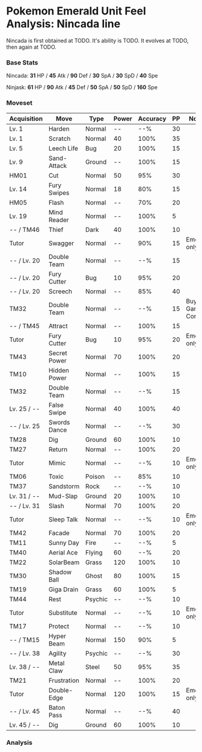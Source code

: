 # Pokemon Emerald Unit Feel Analysis: Nincada line

Nincada is first obtained at TODO. It's ability is TODO. It evolves at TODO, then again at TODO.

### Base Stats

Nincada: **31** HP / **45** Atk / **90** Def / **30** SpA / **30** SpD / **40** Spe

Ninjask: **61** HP / **90** Atk / **45** Def / **50** SpA / **50** SpD / **160** Spe

### Moveset

|Acquisition|Move        |Type   |Power|Accuracy|PP |Notes                    |
|---        |---         |---    |---  |---     |---|---                      |
|Lv. 1      |Harden      |Normal |--   |--%     |30 |                         |
|Lv. 1      |Scratch     |Normal |40   |100%    |35 |                         |
|Lv. 5      |Leech Life  |Bug    |20   |100%    |15 |                         |
|Lv. 9      |Sand-Attack |Ground |--   |100%    |15 |                         |
|HM01       |Cut         |Normal |50   |95%     |30 |                         |
|Lv. 14     |Fury Swipes |Normal |18   |80%     |15 |                         |
|HM05       |Flash       |Normal |--   |70%     |20 |                         |
|Lv. 19     |Mind Reader |Normal |--   |100%    |5  |                         |
|-- / TM46  |Thief       |Dark   |40   |100%    |10 |                         |
|Tutor      |Swagger     |Normal |--   |90%     |15 |Emerald only             |
|-- / Lv. 20|Double Team |Normal |--   |--%     |15 |                         |
|-- / Lv. 20|Fury Cutter |Bug    |10   |95%     |20 |                         |
|-- / Lv. 20|Screech     |Normal |--   |85%     |40 |                         |
|TM32       |Double Team |Normal |--   |--%     |15 |Buy at Game Corner       |
|-- / TM45  |Attract     |Normal |--   |100%    |15 |                         |
|Tutor      |Fury Cutter |Bug    |10   |95%     |20 |Emerald only             |
|TM43       |Secret Power|Normal |70   |100%    |20 |                         |
|TM10       |Hidden Power|Normal |--   |100%    |15 |                         |
|TM32       |Double Team |Normal |--   |--%     |15 |                         |
|Lv. 25 / --|False Swipe |Normal |40   |100%    |40 |                         |
|-- / Lv. 25|Swords Dance|Normal |--   |--%     |30 |                         |
|TM28       |Dig         |Ground |60   |100%    |10 |                         |
|TM27       |Return      |Normal |--   |100%    |20 |                         |
|Tutor      |Mimic       |Normal |--   |--%     |10 |Emerald only             |
|TM06       |Toxic       |Poison |--   |85%     |10 |                         |
|TM37       |Sandstorm   |Rock   |--   |--%     |10 |                         |
|Lv. 31 / --|Mud-Slap    |Ground |20   |100%    |10 |                         |
|-- / Lv. 31|Slash       |Normal |70   |100%    |20 |                         |
|Tutor      |Sleep Talk  |Normal |--   |--%     |10 |Emerald only             |
|TM42       |Facade      |Normal |70   |100%    |20 |                         |
|TM11       |Sunny Day   |Fire   |--   |--%     |5  |                         |
|TM40       |Aerial Ace  |Flying |60   |--%     |20 |                         |
|TM22       |SolarBeam   |Grass  |120  |100%    |10 |                         |
|TM30       |Shadow Ball |Ghost  |80   |100%    |15 |                         |
|TM19       |Giga Drain  |Grass  |60   |100%    |5  |                         |
|TM44       |Rest        |Psychic|--   |--%     |10 |                         |
|Tutor      |Substitute  |Normal |--   |--%     |10 |Emerald only             |
|TM17       |Protect     |Normal |--   |--%     |10 |                         |
|-- / TM15  |Hyper Beam  |Normal |150  |90%     |5  |                         |
|-- / Lv. 38|Agility     |Psychic|--   |--%     |30 |                         |
|Lv. 38 / --|Metal Claw  |Steel  |50   |95%     |35 |                         |
|TM21       |Frustration |Normal |--   |100%    |20 |                         |
|Tutor      |Double-Edge |Normal |120  |100%    |15 |Emerald only             |
|-- / Lv. 45|Baton Pass  |Normal |--   |--%     |40 |                         |
|Lv. 45 / --|Dig         |Ground |60   |100%    |10 |                         |

### Analysis